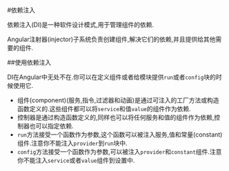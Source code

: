 #依赖注入

依赖注入(DI)是一种软件设计模式,用于管理组件的依赖.

Angular注射器(injector)子系统负责创建组件,解决它们的依赖,并且提供给其他需要的组件.

##使用依赖注入

DI在Angular中无处不在.你可以在定义组件或者给模块提供`run`或者`config`块的时候使用它.
*  组件(component)(服务,指令,过滤器和动画)是通过可注入的工厂方法或构造函数定义的.这些组件都可以将`service`和值`value`的组件作为依赖.
* 控制器是通过构造函数定义的,同样也可以将任何服务和值的组件作为依赖,控制器也可以指定依赖.
*  `run`方法接受一个函数作为参数,这个函数可以被注入服务,值和常量(constant)组件.注意你不能注入`provider`到`run`块中.
*  `config`方法接受一个函数作为参数,可以被注入`provider`和`constant`组件.注意你不能注入`service`或者`value`组件到设置中.

